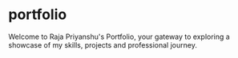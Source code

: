 # portfolio
Welcome to Raja Priyanshu's Portfolio, your gateway to exploring a showcase of my skills, projects and professional journey.
